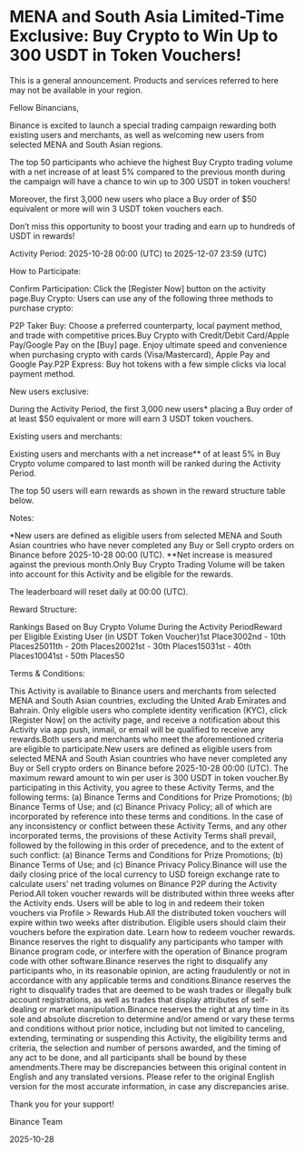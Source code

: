 # MENA and South Asia Limited-Time Exclusive: Buy Crypto to Win Up to 300 USDT in Token Vouchers!

This is a general announcement. Products and services referred to here may not be available in your region.

Fellow Binancians,  

Binance is excited to launch a special trading campaign rewarding both existing users and merchants, as well as welcoming new users from selected MENA and South Asian regions.

The top 50 participants who achieve the highest Buy Crypto trading volume with a net increase of at least 5% compared to the previous month during the campaign will have a chance to win up to 300 USDT in token vouchers!

Moreover, the first 3,000 new users who place a Buy order of $50 equivalent or more will win 3 USDT token vouchers each.

Don’t miss this opportunity to boost your trading and earn up to hundreds of USDT in rewards!

Activity Period: 2025-10-28 00:00 (UTC) to 2025-12-07 23:59 (UTC)

How to Participate:

Confirm Participation: Click the [Register Now] button on the activity page.Buy Crypto: Users can use any of the following three methods to purchase crypto:

P2P Taker Buy: Choose a preferred counterparty, local payment method, and trade with competitive prices.Buy Crypto with Credit/Debit Card/Apple Pay/Google Pay on the [Buy] page. Enjoy ultimate speed and convenience when purchasing crypto with cards (Visa/Mastercard), Apple Pay and Google Pay.P2P Express: Buy hot tokens with a few simple clicks via local payment method.

New users exclusive:

During the Activity Period, the first 3,000 new users* placing a Buy order of at least $50 equivalent or more will earn 3 USDT token vouchers. 

Existing users and merchants: 

Existing users and merchants with a net increase** of at least 5% in Buy Crypto volume compared to last month will be ranked during the Activity Period.

The top 50 users will earn rewards as shown in the reward structure table below.

Notes:

*New users are defined as eligible users from selected MENA and South Asian countries who have never completed any Buy or Sell crypto orders on Binance before 2025-10-28 00:00 (UTC). **Net increase is measured against the previous month.Only Buy Crypto Trading Volume will be taken into account for this Activity and be eligible for the rewards.

The leaderboard will reset daily at 00:00 (UTC).

Reward Structure:

Rankings Based on Buy Crypto Volume During the Activity PeriodReward per Eligible Existing User (in USDT Token Voucher)1st Place3002nd - 10th Places25011th - 20th Places20021st - 30th Places15031st - 40th Places10041st - 50th Places50

Terms & Conditions:

This Activity is available to Binance users and merchants from selected MENA and South Asian countries, excluding the United Arab Emirates and Bahrain. Only eligible users who complete identity verification (KYC), click [Register Now] on the activity page, and receive a notification about this Activity via app push, inmail, or email will be qualified to receive any rewards.Both users and merchants who meet the aforementioned criteria are eligible to participate.New users are defined as eligible users from selected MENA and South Asian countries who have never completed any Buy or Sell crypto orders on Binance before 2025-10-28 00:00 (UTC). The maximum reward amount to win per user is 300 USDT in token voucher.By participating in this Activity, you agree to these Activity Terms, and the following terms: (a) Binance Terms and Conditions for Prize Promotions; (b) Binance Terms of Use; and (c) Binance Privacy Policy; all of which are incorporated by reference into these terms and conditions. In the case of any inconsistency or conflict between these Activity Terms, and any other incorporated terms, the provisions of these Activity Terms shall prevail, followed by the following in this order of precedence, and to the extent of such conflict: (a) Binance Terms and Conditions for Prize Promotions; (b) Binance Terms of Use; and (c) Binance Privacy Policy.Binance will use the daily closing price of the local currency to USD foreign exchange rate to calculate users’ net trading volumes on Binance P2P during the Activity Period.All token voucher rewards will be distributed within three weeks after the Activity ends. Users will be able to log in and redeem their token vouchers via Profile > Rewards Hub.All the distributed token vouchers will expire within two weeks after distribution. Eligible users should claim their vouchers before the expiration date. Learn how to redeem voucher rewards. Binance reserves the right to disqualify any participants who tamper with Binance program code, or interfere with the operation of Binance program code with other software.Binance reserves the right to disqualify any participants who, in its reasonable opinion, are acting fraudulently or not in accordance with any applicable terms and conditions.Binance reserves the right to disqualify trades that are deemed to be wash trades or illegally bulk account registrations, as well as trades that display attributes of self-dealing or market manipulation.Binance reserves the right at any time in its sole and absolute discretion to determine and/or amend or vary these terms and conditions without prior notice, including but not limited to canceling, extending, terminating or suspending this Activity, the eligibility terms and criteria, the selection and number of persons awarded, and the timing of any act to be done, and all participants shall be bound by these amendments.There may be discrepancies between this original content in English and any translated versions. Please refer to the original English version for the most accurate information, in case any discrepancies arise.

Thank you for your support!

Binance Team

2025-10-28